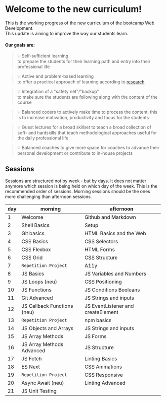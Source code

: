# Welcome to the new curriculum!

This is the working progress of the new curriculum of the bootcamp Web Development. <br>
This update is aiming to improve the way our students learn. <br>

#### Our goals are:

> 💡 Self-sufficient learning <br>
> to prepare the students for their learning path and entry into their professional life

> 💡 Active and problem-based learning <br>
> to offer a practical approach of learning according to [research](https://teaching.cornell.edu/teaching-resources/engaging-students/problem-based-learning)

> 💡 Integration of a "safety net"/"backup" <br>
> to make sure the students are following along with the content of the course

> 💡 Balanced coders
> to actively make time to process the content, this is to increase motivation, productivity and focus for the students

> 💡 Guest lectures for a broad skillset
> to teach a broad collection of soft- and hardskills that teach methodological approaches useful for the daily professional life

> 💡 Balanced coaches
> to give more space for coaches to advance their personal development or contribute to in-house projects

## Sessions

Sessions are structured not by week - but by days. It does not matter anymore which session is being held on which day of the week. This is the recommended order of sessions.
Morning sessions should be the ones more challenging than afternoon sessions.

| day | morning                     | afternoon                          |
| --- | --------------------------- | ---------------------------------- |
| 1   | Welcome                     | Github and Markdown                |
| 2   | Shell Basics                | Setup                              |
| 3   | Git basics                  | HTML Basics and the Web            |
| 4   | CSS Basics                  | CSS Selectors                      |
| 5   | CSS Flexbox                 | HTML Forms                         |
| 6   | CSS Grid                    | CSS Structure                      |
| 7   | `Repetition Project`        | A11y                               |
| 8   | JS Basics                   | JS Variables and Numbers           |
| 9   | JS Loops (neu)              | CSS Positioning                    |
| 10  | JS Functions                | JS Conditions Booleans             |
| 11  | Git Advanced                | JS Strings and inputs              |
| 12  | JS Callback Functions (neu) | JS EventListener and createElement |
| 13  | `Repetition Project`        | npm basics                         |
| 14  | JS Objects and Arrays       | JS Strings and inputs              |
| 15  | JS Array Methods            | JS Forms                           |
| 16  | JS Array Methods Advanced   | JS Structure                       |
| 17  | JS Fetch                    | Linting Basics                     |
| 18  | ES Next                     | CSS Animations                     |
| 19  | `Repetition Project`        | CSS Responsive                     |
| 20  | Async Await (neu)           | Linting Advanced                   |
| 21  | JS Unit Testing             |                                    |
